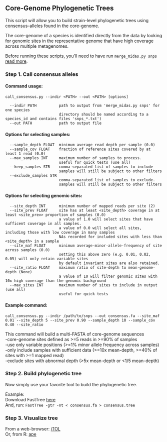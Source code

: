 ## Core-Genome Phylogenetic Trees

This script will allow you to build strain-level phylogenetic trees using consensus-alleles found in the core-genome.   

The core-genome of a species is identified directly from the data by looking for genomic sites in the representative genome that have high coverage across multiple metagenomes.  

Before running these scripts, you'll need to have run `merge_midas.py snps` [read more](https://github.com/snayfach/MIDAS/blob/master/docs/merge_snvs.md).

### Step 1. Call consensus alleles

#### Command usage:  

``` 
call_consensus.py --indir <PATH> --out <PATH> [options]

  --indir PATH          path to output from 'merge_midas.py snps' for one species
                        directory should be named according to a species_id and contains files 'snps_*.txt')  
  --out PATH            path to output file
```

#### Options for selecting samples:

```
  --sample_depth FLOAT  minimum average read depth per sample (0.0)  
  --sample_cov FLOAT    fraction of reference sites covered by at least 1 read (0.0)  
  --max_samples INT     maximum number of samples to process.  
                        useful for quick tests (use all)  
  --keep_samples STR    comma-separated list of samples to include  
                        samples will still be subject to other filters  
  --exclude_samples STR
                        comma-separated list of samples to exclude.  
                        samples will still be subject to other filters  
```

#### Options for selecting genomic sites:

```
  --site_depth INT      minimum number of mapped reads per site (2)
  --site_prev FLOAT     site has at least <site_depth> coverage in at least <site_prev> proportion of samples (0.0)
                        a value of 1.0 will select sites that have sufficent coverage in all samples.
                        a value of 0.0 will select all sites, including those with low coverage in many samples 
                        NAs recorded for included sites with less than <site_depth> in a sample 
  --site_maf FLOAT      minimum average-minor-allele-frequency of site across samples (0.0)
                        setting this above zero (e.g. 0.01, 0.02, 0.05) will only retain variable sites
                        by default invariant sites are also retained.
  --site_ratio FLOAT    maximum ratio of site-depth to mean-genome-depth (None)
                        a value of 10 will filter genomic sites with 10x high coverage than the genomic background
  --max_sites INT       maximum number of sites to include in output (use all)
                        useful for quick tests
```

#### Example command:  
```
call_consensus.py --indir /path/to/snps --out consensus.fa --site_maf 0.01 --site_depth 5 --site_prev 0.90 --sample_depth 10 --sample_cov 0.40 --site_ratio 
```

This command will build a multi-FASTA of core-genome sequences   
-core-genome sites defined as >=5 reads in >=90% of samples  
-use only variable positions (>=1% minor allele frequency across samples)  
-only include samples with sufficient data (>=10x mean-depth, >=40% of sites with >=1 mapped read)  
-exclude sites with abnormal depth (>5x mean-depth or <1/5 mean-depth)  



### Step 2. Build phylogenetic tree
Now simply use your favorite tool to build the phylogenetic tree.

Example:  
Download FastTree [here](http://www.microbesonline.org/fasttree)  
And, run: `FastTree -gtr -nt < consensus.fa > consensus.tree `


### Step 3. Visualize tree
From a web-browser: [iTOL](http://itol.embl.de/)  
Or, from R: [ape](https://cran.r-project.org/web/packages/ape)

